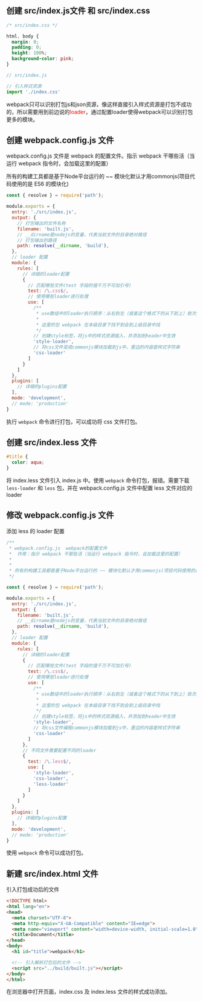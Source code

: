 ## 创建 src/index.js文件 和 src/index.css

```css
/* src/index.css */

html, body {
  margin: 0;
  padding: 0;
  height: 100%;
  background-color: pink;
}
```

```js
// src/index.js

// 引入样式资源
import './index.css'
```

webpack只可以识别打包js和json资源，像这样直接引入样式资源是打包不成功的，所以需要用到前边说的<font color="FF0000">loader</font>，通过配置loader使得webpack可以识别打包更多的模块。

## 创建 webpack.config.js 文件

webpack.config.js 文件是 webpack 的配置文件。指示 webpack 干哪些活（当运行 webpack 指令时，会加载这里的配置）

所有的构建工具都是基于Node平台运行的 ~~ 模块化默认才用commonjs(项目代码使用的是 ES6 的模块化)

```js
const { resolve } = require('path');

module.exports = {
  entry: './src/index.js',
  output: {
    // 打包输出的文件名称
    filename: 'built.js',
    // __dirname是nodejs的变量，代表当前文件的目录绝对路径
    // 打包输出的路径
    path: resolve(__dirname, 'build'),
  },
  // loader 配置
  module: {
    rules: [
      // 详细的loader配置
      {
        // 匹配哪些文件(test 字段的值千万不可加引号)
        test: /\.css$/,
        // 使用哪些loader进行处理
        use: [
          /**
           * use数组中的loader执行顺序：从右到左（或者这个格式下的从下到上）依次执行
           * 
           * 这里的包 webpack 在本级目录下找不到会到上级目录中找
           */
          // 创建style标签，将js中的样式资源插入，并添加到header中生效
          'style-loader',
          // 将css文件变成commonjs模块加载到js中，里边的内容是样式字符串
          'css-loader'
        ]
      }
    ]
  },
  plugins: [
    // 详细的plugins配置
  ],
  mode: 'development',
  // mode: 'production'
}
```

执行 `webpack` 命令进行打包，可以成功将 css 文件打包。

## 创建 src/index.less 文件

```css
#title {
  color: aqua;
}
```

将 index.less 文件引入 index.js 中。使用 `webpack` 命令打包，报错。需要下载 `less-loader` 和 `less` 包，并在 webpack.config.js 文件中配置 less 文件对应的 loader

## 修改 webpack.config.js 文件

添加 less 的 loader 配置

```js
/**
 * webpack.config.js  webpack的配置文件
 *  作用：指示 webpack 干那些活（当运行 webpack 指令时，会加载这里的配置）
 * 
 * 
 * 所有的构建工具都是基于Node平台运行的 ~~ 模块化默认才用commonjs(项目代码使用的是 ES6 的模块化)
 */

const { resolve } = require('path');

module.exports = {
  entry: './src/index.js',
  output: {
    filename: 'built.js',
    // __dirname是nodejs的变量，代表当前文件的目录绝对路径
    path: resolve(__dirname, 'build'),
  },
  // loader 配置
  module: {
    rules: [
      // 详细的loader配置
      {
        // 匹配哪些文件(test 字段的值千万不可加引号)
        test: /\.css$/,
        // 使用哪些loader进行处理
        use: [
          /**
           * use数组中的loader执行顺序：从右到左（或者这个格式下的从下到上）依次执行
           * 
           * 这里的包 webpack 在本级目录下找不到会到上级目录中找
           */
          // 创建style标签，将js中的样式资源插入，并添加到header中生效
          'style-loader',
          // 将css文件编程commonjs模块加载到js中，里边的内容是样式字符串
          'css-loader'
        ]
      },
      // 不同文件需要配置不同的loader
      {
        test: /\.less$/,
        use: [
          'style-loader',
          'css-loader',
          'less-loader'
        ]
      }
    ]
  },
  plugins: [
    // 详细的plugins配置
  ],
  mode: 'development',
  // mode: 'production'
}
```

使用 `webpack` 命令可以成功打包。

## 新建 src/index.html 文件

引入打包成功后的文件

```html
<!DOCTYPE html>
<html lang="en">
<head>
  <meta charset="UTF-8">
  <meta http-equiv="X-UA-Compatible" content="IE=edge">
  <meta name="viewport" content="width=device-width, initial-scale=1.0">
  <title>Document</title>
</head>
<body>
  <h1 id="title">webpack</h1>

  <!-- 引入解析打包后的文件 -->
  <script src="../build/built.js"></script>
</body>
</html>
```

在浏览器中打开页面，index.css 及 index.less 文件的样式成功添加。
